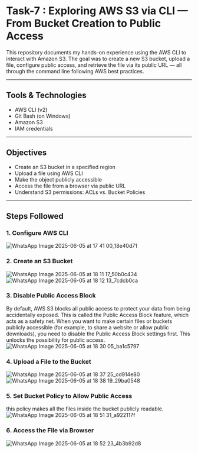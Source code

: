 # Task-7 : Exploring AWS S3 via CLI — From Bucket Creation to Public Access

This repository documents my hands-on experience using the AWS CLI to interact with Amazon S3. The goal was to create a new S3 bucket, upload a file, configure public access, and retrieve the file via its public URL — all through the command line following AWS best practices.

---

## Tools & Technologies

- AWS CLI (v2)
- Git Bash (on Windows)
- Amazon S3
- IAM credentials

---

## Objectives

- Create an S3 bucket in a specified region
- Upload a file using AWS CLI
- Make the object publicly accessible
- Access the file from a browser via public URL
- Understand S3 permissions: ACLs vs. Bucket Policies

---

## Steps Followed

### 1. Configure AWS CLI
![WhatsApp Image 2025-06-05 at 17 41 00_18e40d71](https://github.com/user-attachments/assets/903be1a5-b07b-47d1-82d9-14b3c43987f0)

### 2. Create an S3 Bucket
![WhatsApp Image 2025-06-05 at 18 11 17_50b0c434](https://github.com/user-attachments/assets/90242263-4dd1-4ebb-b4c7-c268b74cd889)
![WhatsApp Image 2025-06-05 at 18 12 13_7cdcb0ca](https://github.com/user-attachments/assets/3201fffc-9855-4111-b199-bcd17877e238)

### 3.  Disable Public Access Block
By default, AWS S3 blocks all public access to protect your data from being accidentally exposed. This is called the Public Access Block feature, which acts as a safety net.
When you want to make certain files or buckets publicly accessible (for example, to share a website or allow public downloads), you need to disable the Public Access Block settings first. This unlocks the possibility for public access.
![WhatsApp Image 2025-06-05 at 18 30 05_ba1c5797](https://github.com/user-attachments/assets/e17ada4a-d78e-429b-a56f-4b9582278d93)

### 4. Upload a File to the Bucket
![WhatsApp Image 2025-06-05 at 18 37 25_cd914e80](https://github.com/user-attachments/assets/c42b49d4-2ca1-478c-9214-473486865fa0)
![WhatsApp Image 2025-06-05 at 18 38 19_29ba0548](https://github.com/user-attachments/assets/94e1c560-0646-440d-ab0e-27702c5e0b45)

### 5. Set Bucket Policy to Allow Public Access
this policy makes all the files inside the bucket publicly readable. 
![WhatsApp Image 2025-06-05 at 18 51 31_a922117f](https://github.com/user-attachments/assets/cb04189d-3704-466f-8e1e-1513e5eeda9f)

### 6. Access the File via Browser
![WhatsApp Image 2025-06-05 at 18 52 23_4b3b92d8](https://github.com/user-attachments/assets/3dd28f5e-6bd3-4455-9cb5-fc0f7485152f)


